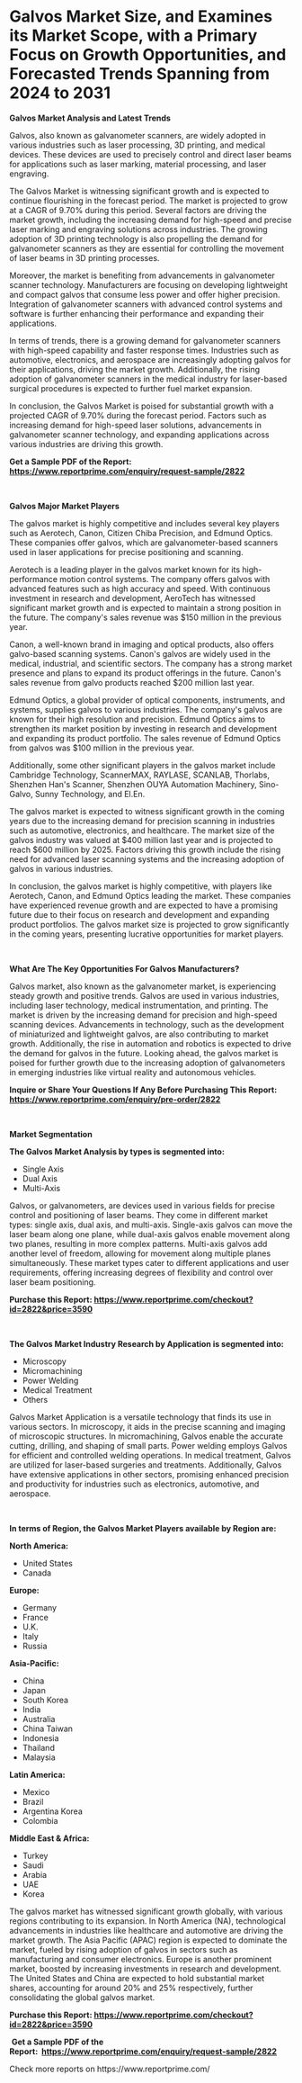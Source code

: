 <p><h1>Galvos Market Size, and Examines its Market Scope, with a Primary Focus on Growth Opportunities, and Forecasted Trends Spanning from 2024 to 2031</h1></p><p><strong>Galvos Market Analysis and Latest Trends</strong></p>
<p><p>Galvos, also known as galvanometer scanners, are widely adopted in various industries such as laser processing, 3D printing, and medical devices. These devices are used to precisely control and direct laser beams for applications such as laser marking, material processing, and laser engraving.</p><p>The Galvos Market is witnessing significant growth and is expected to continue flourishing in the forecast period. The market is projected to grow at a CAGR of 9.70% during this period. Several factors are driving the market growth, including the increasing demand for high-speed and precise laser marking and engraving solutions across industries. The growing adoption of 3D printing technology is also propelling the demand for galvanometer scanners as they are essential for controlling the movement of laser beams in 3D printing processes.</p><p>Moreover, the market is benefiting from advancements in galvanometer scanner technology. Manufacturers are focusing on developing lightweight and compact galvos that consume less power and offer higher precision. Integration of galvanometer scanners with advanced control systems and software is further enhancing their performance and expanding their applications.</p><p>In terms of trends, there is a growing demand for galvanometer scanners with high-speed capability and faster response times. Industries such as automotive, electronics, and aerospace are increasingly adopting galvos for their applications, driving the market growth. Additionally, the rising adoption of galvanometer scanners in the medical industry for laser-based surgical procedures is expected to further fuel market expansion.</p><p>In conclusion, the Galvos Market is poised for substantial growth with a projected CAGR of 9.70% during the forecast period. Factors such as increasing demand for high-speed laser solutions, advancements in galvanometer scanner technology, and expanding applications across various industries are driving this growth.</p></p>
<p><strong>Get a Sample PDF of the Report:&nbsp; <a href="https://www.reportprime.com/enquiry/request-sample/2822">https://www.reportprime.com/enquiry/request-sample/2822</a></strong></p>
<p>&nbsp;</p>
<p><strong>Galvos Major Market Players</strong></p>
<p><p>The galvos market is highly competitive and includes several key players such as Aerotech, Canon, Citizen Chiba Precision, and Edmund Optics. These companies offer galvos, which are galvanometer-based scanners used in laser applications for precise positioning and scanning.</p><p>Aerotech is a leading player in the galvos market known for its high-performance motion control systems. The company offers galvos with advanced features such as high accuracy and speed. With continuous investment in research and development, AeroTech has witnessed significant market growth and is expected to maintain a strong position in the future. The company's sales revenue was $150 million in the previous year.</p><p>Canon, a well-known brand in imaging and optical products, also offers galvo-based scanning systems. Canon's galvos are widely used in the medical, industrial, and scientific sectors. The company has a strong market presence and plans to expand its product offerings in the future. Canon's sales revenue from galvo products reached $200 million last year.</p><p>Edmund Optics, a global provider of optical components, instruments, and systems, supplies galvos to various industries. The company's galvos are known for their high resolution and precision. Edmund Optics aims to strengthen its market position by investing in research and development and expanding its product portfolio. The sales revenue of Edmund Optics from galvos was $100 million in the previous year.</p><p>Additionally, some other significant players in the galvos market include Cambridge Technology, ScannerMAX, RAYLASE, SCANLAB, Thorlabs, Shenzhen Han's Scanner, Shenzhen OUYA Automation Machinery, Sino-Galvo, Sunny Technology, and El.En.</p><p>The galvos market is expected to witness significant growth in the coming years due to the increasing demand for precision scanning in industries such as automotive, electronics, and healthcare. The market size of the galvos industry was valued at $400 million last year and is projected to reach $600 million by 2025. Factors driving this growth include the rising need for advanced laser scanning systems and the increasing adoption of galvos in various industries.</p><p>In conclusion, the galvos market is highly competitive, with players like Aerotech, Canon, and Edmund Optics leading the market. These companies have experienced revenue growth and are expected to have a promising future due to their focus on research and development and expanding product portfolios. The galvos market size is projected to grow significantly in the coming years, presenting lucrative opportunities for market players.</p></p>
<p>&nbsp;</p>
<p><strong>What Are The Key Opportunities For Galvos Manufacturers?</strong></p>
<p><p>Galvos market, also known as the galvanometer market, is experiencing steady growth and positive trends. Galvos are used in various industries, including laser technology, medical instrumentation, and printing. The market is driven by the increasing demand for precision and high-speed scanning devices. Advancements in technology, such as the development of miniaturized and lightweight galvos, are also contributing to market growth. Additionally, the rise in automation and robotics is expected to drive the demand for galvos in the future. Looking ahead, the galvos market is poised for further growth due to the increasing adoption of galvanometers in emerging industries like virtual reality and autonomous vehicles.</p></p>
<p><strong>Inquire or Share Your Questions If Any Before Purchasing This Report: <a href="https://www.reportprime.com/enquiry/pre-order/2822">https://www.reportprime.com/enquiry/pre-order/2822</a></strong></p>
<p>&nbsp;</p>
<p><strong>Market Segmentation</strong></p>
<p><strong>The Galvos Market Analysis by types is segmented into:</strong></p>
<p><ul><li>Single Axis</li><li>Dual Axis</li><li>Multi-Axis</li></ul></p>
<p><p>Galvos, or galvanometers, are devices used in various fields for precise control and positioning of laser beams. They come in different market types: single axis, dual axis, and multi-axis. Single-axis galvos can move the laser beam along one plane, while dual-axis galvos enable movement along two planes, resulting in more complex patterns. Multi-axis galvos add another level of freedom, allowing for movement along multiple planes simultaneously. These market types cater to different applications and user requirements, offering increasing degrees of flexibility and control over laser beam positioning.</p></p>
<p><strong>Purchase this Report:&nbsp;<a href="https://www.reportprime.com/checkout?id=2822&price=3590">https://www.reportprime.com/checkout?id=2822&price=3590</a></strong></p>
<p>&nbsp;</p>
<p><strong>The Galvos Market Industry Research by Application is segmented into:</strong></p>
<p><ul><li>Microscopy</li><li>Micromachining</li><li>Power Welding</li><li>Medical Treatment</li><li>Others</li></ul></p>
<p><p>Galvos Market Application is a versatile technology that finds its use in various sectors. In microscopy, it aids in the precise scanning and imaging of microscopic structures. In micromachining, Galvos enable the accurate cutting, drilling, and shaping of small parts. Power welding employs Galvos for efficient and controlled welding operations. In medical treatment, Galvos are utilized for laser-based surgeries and treatments. Additionally, Galvos have extensive applications in other sectors, promising enhanced precision and productivity for industries such as electronics, automotive, and aerospace.</p></p>
<p>&nbsp;</p>
<p><strong>In terms of Region, the Galvos Market Players available by Region are:</strong></p>
<p>
    <p> <strong> North America: </strong>
        <ul>
            <li>United States</li>
            <li>Canada</li>
        </ul>
        </p> 
    <p> <strong> Europe: </strong>
        <ul>
            <li>Germany</li>
            <li>France</li>
            <li>U.K.</li>
            <li>Italy</li>
            <li>Russia</li>
        </ul>
        </p> 
    <p> <strong> Asia-Pacific: </strong>
        <ul>
            <li>China</li>
            <li>Japan</li>
            <li>South Korea</li>
            <li>India</li>
            <li>Australia</li>
            <li>China Taiwan</li>
            <li>Indonesia</li>
            <li>Thailand</li>
            <li>Malaysia</li>
        </ul>
        </p> 
    <p> <strong> Latin America: </strong>
        <ul>
            <li>Mexico</li>
            <li>Brazil</li>
            <li>Argentina Korea</li>
            <li>Colombia</li>
        </ul>
        </p> 
    <p> <strong> Middle East & Africa: </strong>
        <ul>
            <li>Turkey</li>
            <li>Saudi</li>
            <li>Arabia</li>
            <li>UAE</li>
            <li>Korea</li>
        </ul>
    </p>
    </p>
<p><p>The galvos market has witnessed significant growth globally, with various regions contributing to its expansion. In North America (NA), technological advancements in industries like healthcare and automotive are driving the market growth. The Asia Pacific (APAC) region is expected to dominate the market, fueled by rising adoption of galvos in sectors such as manufacturing and consumer electronics. Europe is another prominent market, boosted by increasing investments in research and development. The United States and China are expected to hold substantial market shares, accounting for around 20% and 25% respectively, further consolidating the global galvos market.</p></p>
<p><strong>Purchase this Report: <a href="https://www.reportprime.com/checkout?id=2822&price=3590">https://www.reportprime.com/checkout?id=2822&price=3590</a></strong></p>
<p>&nbsp;<strong>Get a Sample PDF of the Report:&nbsp;&nbsp;<a href="https://www.reportprime.com/enquiry/request-sample/2822">https://www.reportprime.com/enquiry/request-sample/2822</a></strong></p>
<p><strong></strong></p>
<p>Check more reports on https://www.reportprime.com/</p>